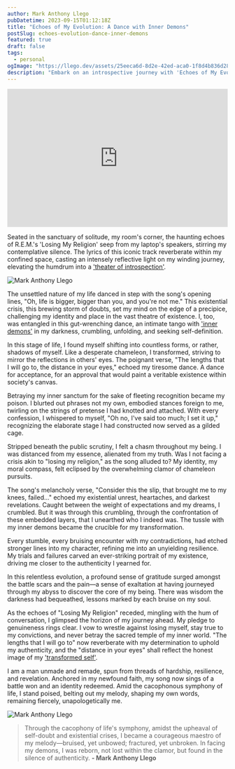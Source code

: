 ```yaml
---
author: Mark Anthony Llego
pubDatetime: 2023-09-15T01:12:18Z
title: "Echoes of My Evolution: A Dance with Inner Demons"
postSlug: echoes-evolution-dance-inner-demons
featured: true
draft: false
tags:
  - personal
ogImage: "https://llego.dev/assets/25eeca6d-8d2e-42ed-aca0-1f8d4b836d28.jpg"
description: "Embark on an introspective journey with 'Echoes of My Evolution: A Dance with Inner Demons,' a narrative that explores personal growth, tackles inner struggles, and draws inspiration from R.E.M.'s iconic 'Losing My Religion.' Uncover a man's relentless pursuit for authenticity amid existential crisis, laden with profound self-discovery and resilience."
---
```


<iframe width="100%" height="315" src="https://www.youtube.com/embed/xwtdhWltSIg?si=NFgWB29VxBOfV23g" title="YouTube video player" frameborder="0" allow="accelerometer; autoplay; clipboard-write; encrypted-media; gyroscope; picture-in-picture; web-share" allowfullscreen></iframe>

Seated in the sanctuary of solitude, my room's corner, the haunting echoes of R.E.M.'s 'Losing My Religion' seep from my laptop's speakers, stirring my contemplative silence. The lyrics of this iconic track reverberate within my confined space, casting an intensely reflective light on my winding journey, elevating the humdrum into a ['theater of introspection'](https://llego.dev/posts/the-sound-of-silence/).

![Mark Anthony Llego](https://llego.dev/assets/z9ygJv9ddy4kRtSTfU4D.jpg)

The unsettled nature of my life danced in step with the song's opening lines, "Oh, life is bigger, bigger than you, and you're not me." This existential crisis, this brewing storm of doubts, set my mind on the edge of a precipice, challenging my identity and place in the vast theatre of existence. I, too, was entangled in this gut-wrenching dance, an intimate tango with ['inner demons'](https://llego.dev/posts/kidrock-only-god-knows-why/) in my darkness, crumbling, unfolding, and seeking self-definition.

In this stage of life, I found myself shifting into countless forms, or rather, shadows of myself. Like a desperate chameleon, I transformed, striving to mirror the reflections in others' eyes. The poignant verse, "The lengths that I will go to, the distance in your eyes," echoed my tiresome dance. A dance for acceptance, for an approval that would paint a veritable existence within society's canvas.

Betraying my inner sanctum for the sake of fleeting recognition became my poison. I blurted out phrases not my own, embodied stances foreign to me, twirling on the strings of pretense I had knotted and attached. With every confession, I whispered to myself, "Oh no, I've said too much; I set it up," recognizing the elaborate stage I had constructed now served as a gilded cage.

Stripped beneath the public scrutiny, I felt a chasm throughout my being. I was distanced from my essence, alienated from my truth. Was I not facing a crisis akin to "losing my religion," as the song alluded to? My identity, my moral compass, felt eclipsed by the overwhelming clamor of chameleon pursuits.

The song's melancholy verse, "Consider this the slip, that brought me to my knees, failed..." echoed my existential unrest, heartaches, and darkest revelations. Caught between the weight of expectations and my dreams, I crumbled. But it was through this crumbling, through the confrontation of these embedded layers, that I unearthed who I indeed was. The tussle with my inner demons became the crucible for my transformation.

Every stumble, every bruising encounter with my contradictions, had etched stronger lines into my character, refining me into an unyielding resilience. My trials and failures carved an ever-striking portrait of my existence, driving me closer to the authenticity I yearned for.

In this relentless evolution, a profound sense of gratitude surged amongst the battle scars and the pain—a sense of exaltation at having journeyed through my abyss to discover the core of my being. There was wisdom the darkness had bequeathed, lessons marked by each bruise on my soul.

As the echoes of "Losing My Religion" receded, mingling with the hum of conversation, I glimpsed the horizon of my journey ahead. My pledge to genuineness rings clear. I vow to wrestle against losing myself, stay true to my convictions, and never betray the sacred temple of my inner world. "The lengths that I will go to" now reverberate with my determination to uphold my authenticity, and the "distance in your eyes" shall reflect the honest image of my ['transformed self'](https://llego.dev/posts/fix-you/).

I am a man unmade and remade, spun from threads of hardship, resilience, and revelation. Anchored in my newfound faith, my song now sings of a battle won and an identity redeemed. Amid the cacophonous symphony of life, I stand poised, belting out my melody, shaping my own words, remaining fiercely, unapologetically me.

![Mark Anthony Llego](https://llego.dev/assets/KndnK3VJuNBu6gC2B53N.jpg)

> Through the cacophony of life's symphony, amidst the upheaval of self-doubt and existential crises, I became a courageous maestro of my melody—bruised, yet unbowed; fractured, yet unbroken. In facing my demons, I was reborn, not lost within the clamor, but found in the silence of authenticity.
> **- Mark Anthony Llego**
